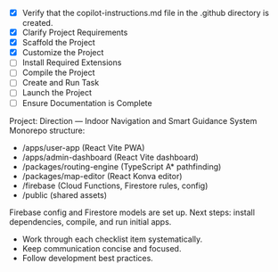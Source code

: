 <!-- Use this file to provide workspace-specific custom instructions to Copilot. For more details, visit https://code.visualstudio.com/docs/copilot/copilot-customization#_use-a-githubcopilotinstructionsmd-file -->

- [x] Verify that the copilot-instructions.md file in the .github directory is created.
- [x] Clarify Project Requirements
- [x] Scaffold the Project
- [x] Customize the Project
- [ ] Install Required Extensions
- [ ] Compile the Project
- [ ] Create and Run Task
- [ ] Launch the Project
- [ ] Ensure Documentation is Complete

Project: Direction — Indoor Navigation and Smart Guidance System
Monorepo structure:
- /apps/user-app (React Vite PWA)
- /apps/admin-dashboard (React Vite dashboard)
- /packages/routing-engine (TypeScript A* pathfinding)
- /packages/map-editor (React Konva editor)
- /firebase (Cloud Functions, Firestore rules, config)
- /public (shared assets)

Firebase config and Firestore models are set up. Next steps: install dependencies, compile, and run initial apps.
- Work through each checklist item systematically.
- Keep communication concise and focused.
- Follow development best practices.
